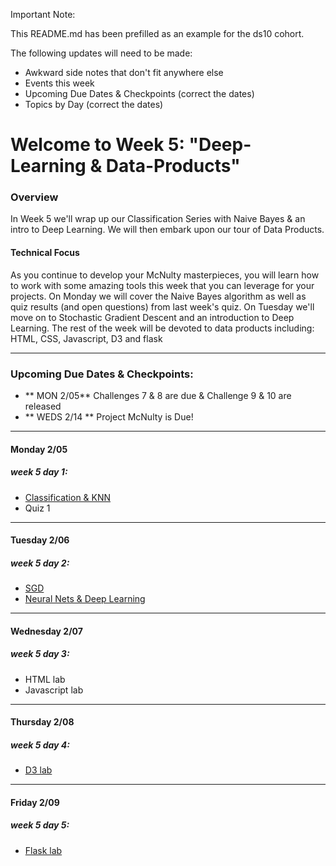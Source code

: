 Important Note:

This README.md has been prefilled as an example for the ds10 cohort.

The following updates will need to be made:
- Awkward side notes that don't fit anywhere else
- Events this week
- Upcoming Due Dates & Checkpoints (correct the dates)
- Topics by Day (correct the dates) 

# Welcome to Week 5: "Deep-Learning & Data-Products" 

### <a name="overview"></a>Overview

In Week 5 we'll wrap up our Classification Series with Naive Bayes & an intro to Deep Learning.  We will then embark upon our tour of Data Products.


#### Technical Focus

As you continue to develop your McNulty masterpieces, you will learn how to work with some amazing tools this week that you can leverage for your projects.  On Monday we will cover the Naive Bayes algorithm as well as quiz results (and open questions) from last week's quiz.  On Tuesday we'll move on to Stochastic Gradient Descent and an introduction to Deep Learning.   The rest of the week will be devoted to data products including: HTML, CSS, Javascript, D3 and flask



---

### <a name="dates"></a>Upcoming Due Dates & Checkpoints:
* ** MON  2/05**   Challenges 7 & 8 are due & Challenge 9 & 10 are released
* ** WEDS 2/14 **  Project McNulty is Due!


---


#### <a name="topics"></a>Monday 2/05
##### week 5 day 1:

* [Classification & KNN](01-naive_bayes/Naive_Bayes.pdf)  
* Quiz 1
---

#### Tuesday 2/06
##### week 5 day 2:

* [SGD](02-neural_deep_learning/Stochastic_Gradient_Descent.pdf)
* [Neural Nets & Deep Learning](02-neural_deep_learning/Neural_deep_learning.pdf)

---

#### Wednesday 2/07
##### week 5 day 3:

* HTML lab
* Javascript lab


---

#### Thursday 2/08
##### week 5 day 4:

* [D3 lab](04-D3/d3-anscombe-lab)

---

#### Friday 2/09
##### week 5 day 5:

* [Flask lab](05-flask/cancer_app)

